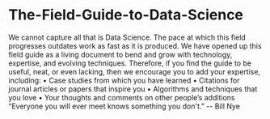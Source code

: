 The-Field-Guide-to-Data-Science
===============================

We cannot capture all that is Data Science. The pace at which this field progresses outdates work as fast as it is produced. We have opened up this field guide as a living document to bend and grow with technology, expertise, and evolving techniques. Therefore, if you find the guide to be useful, neat, or even lacking, then we encourage you to add your expertise, including:  •	Case studies from which you have learned   •	Citations for journal articles or papers that inspire you  •	Algorithms and techniques that you love  •	Your thoughts and comments on other people’s additions  “Everyone you will ever meet knows something you don't.” -- Bill Nye
